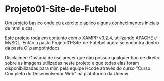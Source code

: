 # Projeto01-Site-de-Futebol
Um projeto basico onde eu exercito e aplico alguns conhecimentos iniciais de html e css.


Este projeto roda em conjunto com o XAMPP v3.2.4, utilizando APACHE e MySQL. Então a pasta Projeto01-Site-de-Futebol agora se encontra dentro da pasta C:\xampp\htdocs


Disclaimer:
  Gostaria de esclarecer que não possuo qualquer tipo de direito sobre as imagens utilizadas neste projeto e que todas elas foram disponibilizadas para mim pela equipe Hcode através do curso "Curso Completo do Desenvolvedor Web" na plataforma da Udemy.

